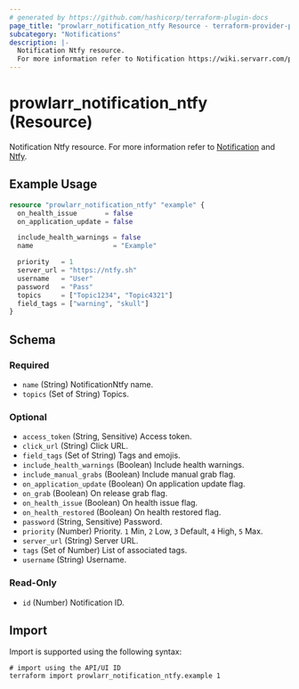 ```yaml
---
# generated by https://github.com/hashicorp/terraform-plugin-docs
page_title: "prowlarr_notification_ntfy Resource - terraform-provider-prowlarr"
subcategory: "Notifications"
description: |-
  Notification Ntfy resource.
  For more information refer to Notification https://wiki.servarr.com/prowlarr/settings#connect and Ntfy https://wiki.servarr.com/prowlarr/supported#ntfy.
---
```


# prowlarr_notification_ntfy (Resource)

<!-- subcategory:Notifications -->
Notification Ntfy resource.
For more information refer to [Notification](https://wiki.servarr.com/prowlarr/settings#connect) and [Ntfy](https://wiki.servarr.com/prowlarr/supported#ntfy).

## Example Usage

```terraform
resource "prowlarr_notification_ntfy" "example" {
  on_health_issue       = false
  on_application_update = false

  include_health_warnings = false
  name                    = "Example"

  priority   = 1
  server_url = "https://ntfy.sh"
  username   = "User"
  password   = "Pass"
  topics     = ["Topic1234", "Topic4321"]
  field_tags = ["warning", "skull"]
}
```

<!-- schema generated by tfplugindocs -->
## Schema

### Required

- `name` (String) NotificationNtfy name.
- `topics` (Set of String) Topics.

### Optional

- `access_token` (String, Sensitive) Access token.
- `click_url` (String) Click URL.
- `field_tags` (Set of String) Tags and emojis.
- `include_health_warnings` (Boolean) Include health warnings.
- `include_manual_grabs` (Boolean) Include manual grab flag.
- `on_application_update` (Boolean) On application update flag.
- `on_grab` (Boolean) On release grab flag.
- `on_health_issue` (Boolean) On health issue flag.
- `on_health_restored` (Boolean) On health restored flag.
- `password` (String, Sensitive) Password.
- `priority` (Number) Priority. `1` Min, `2` Low, `3` Default, `4` High, `5` Max.
- `server_url` (String) Server URL.
- `tags` (Set of Number) List of associated tags.
- `username` (String) Username.

### Read-Only

- `id` (Number) Notification ID.

## Import

Import is supported using the following syntax:

```shell
# import using the API/UI ID
terraform import prowlarr_notification_ntfy.example 1
```
